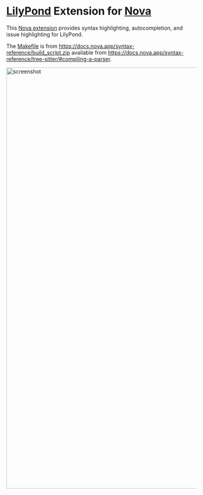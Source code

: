 # [LilyPond](https://lilypond.org) Extension for [Nova](https://nova.app)

This [Nova extension](https://extensions.panic.com) provides syntax highlighting, autocompletion, and issue highlighting for LilyPond.

The [Makefile](Makefile) is from https://docs.nova.app/syntax-reference/build_script.zip available from https://docs.nova.app/syntax-reference/tree-sitter/#compiling-a-parser.

<img width="1112" alt="screenshot" src="https://github.com/nwhetsell/nova-lilypond-extension/assets/14102861/b1ce0372-0913-46d1-9e02-ab8e83678798">
